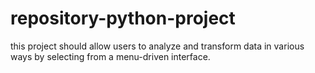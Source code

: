 # repository-python-project
this project should allow users to analyze and transform data in various ways by selecting from a menu-driven interface.
